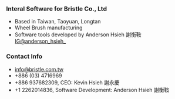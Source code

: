 ### Interal Software for Bristle Co., Ltd
- Based in Taiwan, Taoyuan, Longtan
- Wheel Brush manufacturing
- Software tools developed by Anderson Hsieh 謝衡鞍 [IG@anderson_hsieh_](https://www.instagram.com/anderson_hsieh_/)

### Contact Info
- info@bristle.com.tw
- +886 (03) 4716969 
- +886 937682309, CEO: Kevin Hsieh 謝永慶
- +1 2262014836, Software Development: Anderson Hsieh 謝衡鞍
